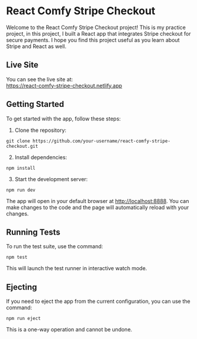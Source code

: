 # React Comfy Stripe Checkout

Welcome to the React Comfy Stripe Checkout project! This is my practice project, in this project, I built a React app that integrates Stripe checkout for secure payments. I hope you find this project useful as you learn about Stripe and React as well.

## Live Site

You can see the live site at:  
<https://react-comfy-stripe-checkout.netlify.app>

## Getting Started

To get started with the app, follow these steps:

1.  Clone the repository:

```
git clone https://github.com/your-username/react-comfy-stripe-checkout.git
```

2.  Install dependencies:

```
npm install
```

3.  Start the development server:

```
npm run dev
```

The app will open in your default browser at <http://localhost:8888>.
You can make changes to the code and the page will automatically reload
with your changes.

## Running Tests

To run the test suite, use the command:

```
npm test
```

This will launch the test runner in interactive watch mode.

## Ejecting

If you need to eject the app from the current configuration, you can use
the command:

```
npm run eject
```

This is a one-way operation and cannot be undone.
